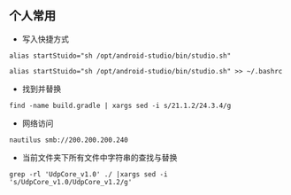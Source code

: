 ## 个人常用

- 写入快捷方式

`alias startStuido="sh /opt/android-studio/bin/studio.sh"`

`alias startStuido="sh /opt/android-studio/bin/studio.sh" >> ~/.bashrc`
- 找到并替换

`find -name build.gradle | xargs sed -i s/21.1.2/24.3.4/g`

- 网络访问

`nautilus smb://200.200.200.240`


- 当前文件夹下所有文件中字符串的查找与替换

`grep -rl 'UdpCore_v1.0' ./ |xargs sed -i 's/UdpCore_v1.0/UdpCore_v1.2/g'`
